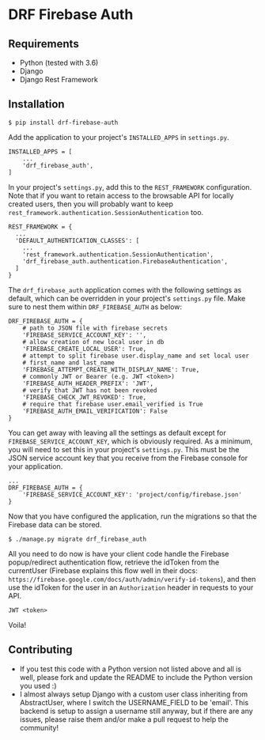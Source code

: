# DRF Firebase Auth

## Requirements


* Python (tested with 3.6)
* Django
* Django Rest Framework



## Installation

```
$ pip install drf-firebase-auth
```

Add the application to your project's `INSTALLED_APPS` in `settings.py`.

```
INSTALLED_APPS = [
    ...
    'drf_firebase_auth',
]
```

In your project's `settings.py`, add this to the `REST_FRAMEWORK` configuration. Note that if you want to retain access to the browsable API for locally created users, then you will probably want to keep `rest_framework.authentication.SessionAuthentication` too.


```
REST_FRAMEWORK = {
  ...
  'DEFAULT_AUTHENTICATION_CLASSES': [
    ...
    'rest_framework.authentication.SessionAuthentication',
    'drf_firebase_auth.authentication.FirebaseAuthentication',
  ]
}
```


The `drf_firebase_auth` application comes with the following settings as default, which can be overridden in your project's `settings.py` file. Make sure to nest them within `DRF_FIREBASE_AUTH` as below:


```
DRF_FIREBASE_AUTH = {
    # path to JSON file with firebase secrets
    'FIREBASE_SERVICE_ACCOUNT_KEY': '',
    # allow creation of new local user in db
    'FIREBASE_CREATE_LOCAL_USER': True,
    # attempt to split firebase user.display_name and set local user
    # first_name and last_name
    'FIREBASE_ATTEMPT_CREATE_WITH_DISPLAY_NAME': True,
    # commonly JWT or Bearer (e.g. JWT <token>)
    'FIREBASE_AUTH_HEADER_PREFIX': 'JWT',
    # verify that JWT has not been revoked
    'FIREBASE_CHECK_JWT_REVOKED': True,
    # require that firebase user.email_verified is True
    'FIREBASE_AUTH_EMAIL_VERIFICATION': False
}
```

You can get away with leaving all the settings as default except for `FIREBASE_SERVICE_ACCOUNT_KEY`, which is obviously required. As a minimum, you will need to set this in your project's `settings.py`. This must be the JSON service account key that you receive from the Firebase console for your application.

```
...
DRF_FIREBASE_AUTH = {
    'FIREBASE_SERVICE_ACCOUNT_KEY': 'project/config/firebase.json'
}
```

Now that you have configured the application, run the migrations so that the Firebase data can be stored.

```
$ ./manage.py migrate drf_firebase_auth
```

All you need to do now is have your client code handle the Firebase popup/redirect authentication flow, retrieve the idToken from the currentUser (Firebase explains this flow well in their docs: `https://firebase.google.com/docs/auth/admin/verify-id-tokens`), and then use the idToken for the user in an `Authorization` header in requests to your API.

```
JWT <token>
```

Voila!

## Contributing

* If you test this code with a Python version not listed above and all is well, please fork and update the README to include the Python version you used :)
* I almost always setup Django with a custom user class inheriting from AbstractUser, where I switch the USERNAME_FIELD to be 'email'. This backend is setup to assign a username still anyway, but if there are any issues, please raise them and/or make a pull request to help the community!
